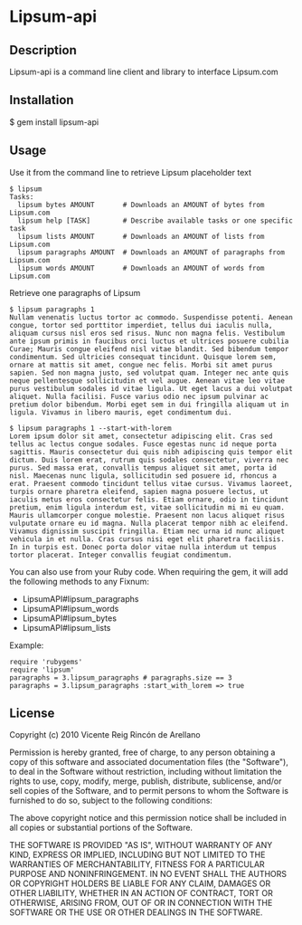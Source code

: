 # Lipsum-api

## Description

Lipsum-api is a command line client and library to interface Lipsum.com

## Installation

$ gem install lipsum-api

## Usage

Use it from the command line to retrieve Lipsum placeholder text

    $ lipsum
    Tasks:
      lipsum bytes AMOUNT       # Downloads an AMOUNT of bytes from Lipsum.com
      lipsum help [TASK]        # Describe available tasks or one specific task
      lipsum lists AMOUNT       # Downloads an AMOUNT of lists from Lipsum.com
      lipsum paragraphs AMOUNT  # Downloads an AMOUNT of paragraphs from Lipsum.com
      lipsum words AMOUNT       # Downloads an AMOUNT of words from Lipsum.com

Retrieve one paragraphs of Lipsum

    $ lipsum paragraphs 1
    Nullam venenatis luctus tortor ac commodo. Suspendisse potenti. Aenean congue, tortor sed porttitor imperdiet, tellus dui iaculis nulla, aliquam cursus nisl eros sed risus. Nunc non magna felis. Vestibulum ante ipsum primis in faucibus orci luctus et ultrices posuere cubilia Curae; Mauris congue eleifend nisl vitae blandit. Sed bibendum tempor condimentum. Sed ultricies consequat tincidunt. Quisque lorem sem, ornare at mattis sit amet, congue nec felis. Morbi sit amet purus sapien. Sed non magna justo, sed volutpat quam. Integer nec ante quis neque pellentesque sollicitudin et vel augue. Aenean vitae leo vitae purus vestibulum sodales id vitae ligula. Ut eget lacus a dui volutpat aliquet. Nulla facilisi. Fusce varius odio nec ipsum pulvinar ac pretium dolor bibendum. Morbi eget sem in dui fringilla aliquam ut in ligula. Vivamus in libero mauris, eget condimentum dui.

    $ lipsum paragraphs 1 --start-with-lorem
    Lorem ipsum dolor sit amet, consectetur adipiscing elit. Cras sed tellus ac lectus congue sodales. Fusce egestas nunc id neque porta sagittis. Mauris consectetur dui quis nibh adipiscing quis tempor elit dictum. Duis lorem erat, rutrum quis sodales consectetur, viverra nec purus. Sed massa erat, convallis tempus aliquet sit amet, porta id nisl. Maecenas nunc ligula, sollicitudin sed posuere id, rhoncus a erat. Praesent commodo tincidunt tellus vitae cursus. Vivamus laoreet, turpis ornare pharetra eleifend, sapien magna posuere lectus, ut iaculis metus eros consectetur felis. Etiam ornare, odio in tincidunt pretium, enim ligula interdum est, vitae sollicitudin mi mi eu quam. Mauris ullamcorper congue molestie. Praesent non lacus aliquet risus vulputate ornare eu id magna. Nulla placerat tempor nibh ac eleifend. Vivamus dignissim suscipit fringilla. Etiam nec urna id nunc aliquet vehicula in et nulla. Cras cursus nisi eget elit pharetra facilisis. In in turpis est. Donec porta dolor vitae nulla interdum ut tempus tortor placerat. Integer convallis feugiat condimentum.

You can also use from your Ruby code. When requiring the gem, it will add the following methods to any Fixnum:
* LipsumAPI#lipsum_paragraphs
* LipsumAPI#lipsum_words
* LipsumAPI#lipsum_bytes
* LipsumAPI#lipsum_lists


Example:

    require 'rubygems'
    require 'lipsum'
    paragraphs = 3.lipsum_paragraphs # paragraphs.size == 3
    paragraphs = 3.lipsum_paragraphs :start_with_lorem => true

## License

Copyright (c) 2010 Vicente Reig Rincón de Arellano

Permission is hereby granted, free of charge, to any person obtaining
a copy of this software and associated documentation files (the
"Software"), to deal in the Software without restriction, including
without limitation the rights to use, copy, modify, merge, publish,
distribute, sublicense, and/or sell copies of the Software, and to
permit persons to whom the Software is furnished to do so, subject to
the following conditions:

The above copyright notice and this permission notice shall be
included in all copies or substantial portions of the Software.

THE SOFTWARE IS PROVIDED "AS IS", WITHOUT WARRANTY OF ANY KIND,
EXPRESS OR IMPLIED, INCLUDING BUT NOT LIMITED TO THE WARRANTIES OF
MERCHANTABILITY, FITNESS FOR A PARTICULAR PURPOSE AND
NONINFRINGEMENT. IN NO EVENT SHALL THE AUTHORS OR COPYRIGHT HOLDERS BE
LIABLE FOR ANY CLAIM, DAMAGES OR OTHER LIABILITY, WHETHER IN AN ACTION
OF CONTRACT, TORT OR OTHERWISE, ARISING FROM, OUT OF OR IN CONNECTION
WITH THE SOFTWARE OR THE USE OR OTHER DEALINGS IN THE SOFTWARE.